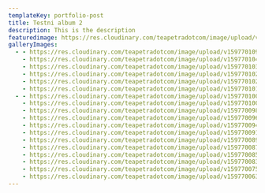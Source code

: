 ```yaml
---
templateKey: portfolio-post
title: Testni album 2
description: This is the description
featuredimage: https://res.cloudinary.com/teapetradotcom/image/upload/v1597700752/Portfolio/Elopement%20-%20Nadine%20Neil/_MG_1850-min_q4u5wn.jpg
galleryImages:
  - - https://res.cloudinary.com/teapetradotcom/image/upload/v1597701098/Portfolio/Elopement%20-%20Nadine%20Neil/_MG_2003-min_ykr4is.jpg
    - https://res.cloudinary.com/teapetradotcom/image/upload/v1597701040/Portfolio/Elopement%20-%20Nadine%20Neil/_MG_2006-min_ltbtgc.jpg
    - https://res.cloudinary.com/teapetradotcom/image/upload/v1597701033/Portfolio/Elopement%20-%20Nadine%20Neil/_MG_2033-min_sblb2o.jpg
    - https://res.cloudinary.com/teapetradotcom/image/upload/v1597701025/Portfolio/Elopement%20-%20Nadine%20Neil/_MG_2000-min_nyazpk.jpg
    - https://res.cloudinary.com/teapetradotcom/image/upload/v1597701020/Portfolio/Elopement%20-%20Nadine%20Neil/_MG_2034-min_ctqdrc.jpg
    - https://res.cloudinary.com/teapetradotcom/image/upload/v1597701019/Portfolio/Elopement%20-%20Nadine%20Neil/_MG_1997-min_oum0mp.jpg
  - - https://res.cloudinary.com/teapetradotcom/image/upload/v1597701009/Portfolio/Elopement%20-%20Nadine%20Neil/_MG_2030-min_a35zs7.jpg
    - https://res.cloudinary.com/teapetradotcom/image/upload/v1597701003/Portfolio/Elopement%20-%20Nadine%20Neil/_MG_1998-min_pijv0v.jpg
    - https://res.cloudinary.com/teapetradotcom/image/upload/v1597700987/Portfolio/Elopement%20-%20Nadine%20Neil/_MG_2022-min_eix4pe.jpg
    - https://res.cloudinary.com/teapetradotcom/image/upload/v1597700967/Portfolio/Elopement%20-%20Nadine%20Neil/_MG_2020-min_yvxnu4.jpg
    - https://res.cloudinary.com/teapetradotcom/image/upload/v1597700944/Portfolio/Elopement%20-%20Nadine%20Neil/_MG_2019-min_xxvitf.jpg
    - https://res.cloudinary.com/teapetradotcom/image/upload/v1597700911/Portfolio/Elopement%20-%20Nadine%20Neil/_MG_2016-min_xuctos.jpg
    - https://res.cloudinary.com/teapetradotcom/image/upload/v1597700891/Portfolio/Elopement%20-%20Nadine%20Neil/_MG_2014-min_lpx3vw.jpg
    - https://res.cloudinary.com/teapetradotcom/image/upload/v1597700878/Portfolio/Elopement%20-%20Nadine%20Neil/_MG_2012-min_qlbu5u.jpg
    - https://res.cloudinary.com/teapetradotcom/image/upload/v1597700858/Portfolio/Elopement%20-%20Nadine%20Neil/_MG_1995-min_cdyhgd.jpg
    - https://res.cloudinary.com/teapetradotcom/image/upload/v1597700832/Portfolio/Elopement%20-%20Nadine%20Neil/_MG_1917-min_iypjdl.jpg
    - https://res.cloudinary.com/teapetradotcom/image/upload/v1597700752/Portfolio/Elopement%20-%20Nadine%20Neil/_MG_1850-min_q4u5wn.jpg
    - https://res.cloudinary.com/teapetradotcom/image/upload/v1597700635/Portfolio/Elopement%20-%20Nadine%20Neil/_MG_1188-min_c7xawi.jpg
---
```

